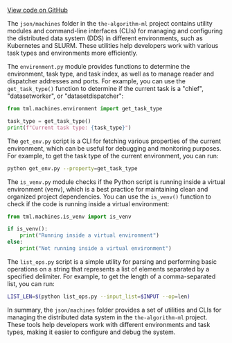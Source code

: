 [View code on GitHub](https://github.com/twitter/the-algorithm-ml/tree/master/.autodoc/docs/json/machines)

The `json/machines` folder in the `the-algorithm-ml` project contains utility modules and command-line interfaces (CLIs) for managing and configuring the distributed data system (DDS) in different environments, such as Kubernetes and SLURM. These utilities help developers work with various task types and environments more efficiently.

The `environment.py` module provides functions to determine the environment, task type, and task index, as well as to manage reader and dispatcher addresses and ports. For example, you can use the `get_task_type()` function to determine if the current task is a "chief", "datasetworker", or "datasetdispatcher":

```python
from tml.machines.environment import get_task_type

task_type = get_task_type()
print(f"Current task type: {task_type}")
```

The `get_env.py` script is a CLI for fetching various properties of the current environment, which can be useful for debugging and monitoring purposes. For example, to get the task type of the current environment, you can run:

```bash
python get_env.py --property=get_task_type
```

The `is_venv.py` module checks if the Python script is running inside a virtual environment (venv), which is a best practice for maintaining clean and organized project dependencies. You can use the `is_venv()` function to check if the code is running inside a virtual environment:

```python
from tml.machines.is_venv import is_venv

if is_venv():
    print("Running inside a virtual environment")
else:
    print("Not running inside a virtual environment")
```

The `list_ops.py` script is a simple utility for parsing and performing basic operations on a string that represents a list of elements separated by a specified delimiter. For example, to get the length of a comma-separated list, you can run:

```bash
LIST_LEN=$(python list_ops.py --input_list=$INPUT --op=len)
```

In summary, the `json/machines` folder provides a set of utilities and CLIs for managing the distributed data system in the `the-algorithm-ml` project. These tools help developers work with different environments and task types, making it easier to configure and debug the system.
